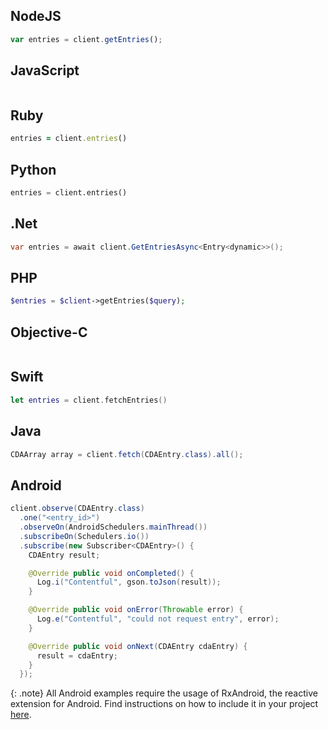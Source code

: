 ## NodeJS

```javascript
var entries = client.getEntries();
```

## JavaScript

```javascript

```

## Ruby

```ruby
entries = client.entries()
```

## Python

```python
entries = client.entries()
```

## .Net

```csharp
var entries = await client.GetEntriesAsync<Entry<dynamic>>();
```

## PHP

```php
$entries = $client->getEntries($query);
```

## Objective-C

```objective-c

```

## Swift

```swift
let entries = client.fetchEntries()
```

## Java

```java
CDAArray array = client.fetch(CDAEntry.class).all();
```

## Android

```java
client.observe(CDAEntry.class)
  .one("<entry_id>")
  .observeOn(AndroidSchedulers.mainThread())
  .subscribeOn(Schedulers.io())
  .subscribe(new Subscriber<CDAEntry>() {
    CDAEntry result;

    @Override public void onCompleted() {
      Log.i("Contentful", gson.toJson(result));
    }

    @Override public void onError(Throwable error) {
      Log.e("Contentful", "could not request entry", error);
    }

    @Override public void onNext(CDAEntry cdaEntry) {
      result = cdaEntry;
    }
  });
```

{: .note}
All Android examples require the usage of RxAndroid, the reactive extension for Android. Find instructions on how to include it in your project [here](https://www.contentful.com/developers/docs/android/tutorials/getting-started-with-contentful-and-android/#dependencies-and-permissions).
